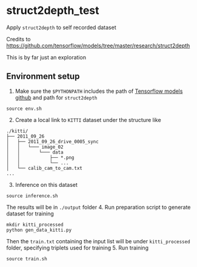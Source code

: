 # struct2depth_test
Apply `struct2depth` to self recorded dataset

Credits to https://github.com/tensorflow/models/tree/master/research/struct2depth

This is by far just an exploration

## Environment setup
1. Make sure the `$PYTHONPATH` includes the path of [Tensorflow models github](https://github.com/tensorflow/models/tree/master/)
and path for `struct2depth`
```
source env.sh
```
2. Create a local link to `KITTI` dataset under the structure like
```
./kitti/
├── 2011_09_26
│   ├── 2011_09_26_drive_0005_sync
│   │   └─── image_02
│   │       └─── data
│   │           ├── *.png
│   │           └── ...
│   └── calib_cam_to_cam.txt
...
```
3. Inference on this dataset
```
source inference.sh
```
The results will be in `./output` folder
4. Run preparation script to generate dataset for training
```
mkdir kitti_processed
python gen_data_kitti.py
```
Then the `train.txt` containing the input list will be under `kitti_processed` folder, specifying triplets used for training
5. Run training
```
source train.sh
```
